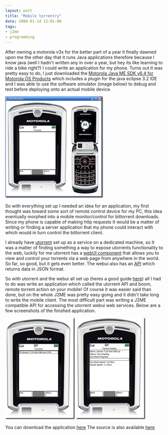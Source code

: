 ```yaml
---
layout: post
title: "Mobile torrentry"
date: 2008-01-14 12:01:00
tags:
- j2me
- programming
---
```

After owning a motorola v3x for the better part of a year it finally dawned upon me the other day that it runs Java applications therefore because I know java (well I hadn't written any in over a year, but hey its like learning to ride a bike right?) I could write an application for my phone. Turns out it was pretty easy to do, I just downloaded the [Motorola Java ME SDK v6.4 for Motorola OS Products](http://developer.motorola.com/docstools/sdks/motorola64) which includes a plugin for the java eclipse 3.2 IDE and I was able to use the software simulator (image below) to debug and test before deploying onto an actual mobile device.  

[![Untitled-1](/assets/images/news/Hlxe3ar5RUSbvYVoU5w27Q.jpg "Untitled-1")](/assets/images/news/P7QST-jolUu7EiKJAiOEng.jpg)   

So with everything set up I needed an idea for an application, my first thought was toward some sort of remote control device for my PC, this idea eventually morphed into a mobile monitor/control for bittorrent downloads. Since my phone is capable of making http requests It would be a matter of writing or finding a server application that my phone could interact with which would in turn control the bittorrent client.  

I already have [utorrent](http://www.utorrent.com/) set up as a service on a dedicated machine, so It was a matter of finding something a way to expose utorrents functionality to the web, luckily for me utorrent has a [webUI component](http://forum.utorrent.com/viewtopic.php?id=14565) that allows you to view and control your torrents via a web page from anywhere in the world. So far, so good, but it gets even better. The webui also has an [API](http://forum.utorrent.com/viewtopic.php?pid=272592) which returns data in JSON format.  

So with utorrent and the webui all set up (heres a good guide [here](http://www.geekzilla.co.uk/View838302ED-E806-4314-AC3A-89872D6F8C9B.htm)) all I had to do was write an application which called the utorrent API and boom, remote torrent action on your mobile! Of course it was easier said than done, but on the whole J2ME was pretty easy going and it didn't take long to write the mobile client. The most difficult part was writing a J2ME compatible API for accessing the utorrent webui web services. Below are a few screenshots of the finished application.  

[![Untitled-3](/assets/images/news/55c9JmCevEyzoU9YIpgUcQ.jpg "Untitled-3")](/assets/images/news/BifV8YgIR0iqvitrksdhNA.jpg) 
[![Untitled-2](/assets/images/news/JOmVYOHMF0yC7Yn1ryyTbw.jpg "Untitled-2")](/assets/images/news/3e3uQuxxakKrO2tgyvMFJg.jpg)   

You can download the application [here](/downloads/utorrent_bin.zip) The source is also available [here](https://github.com/mrsharpoblunto/utorrentmobile)
